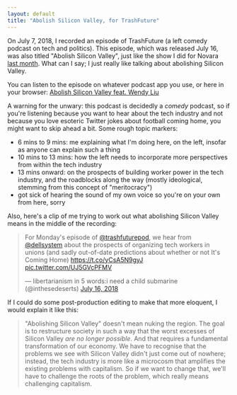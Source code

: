 ```yaml
---
layout: default
title: "Abolish Silicon Valley, for TrashFuture"
---
```


On July 7, 2018, I recorded an episode of TrashFuture (a left comedy podcast on tech and politics). This episode, which was released July 16, was also titled "Abolish Silicon Valley", just like the show I did for Novara [last month](/conversations/abolish-silicon-valley). What can I say; I just really like talking about abolishing Silicon Valley.

You can listen to the episode on whatever podcast app you use, or here in your browser: [Abolish Silicon Valley feat. Wendy Liu](https://trashfuturepodcast.podbean.com/e/abolish-silicon-valley-feat-wendy-liu/)

A warning for the unwary: this podcast is decidedly a _comedy_ podcast, so if you're listening because you want to hear about the tech industry and not because you love esoteric Twitter jokes about football coming home, you might want to skip ahead a bit. Some rough topic markers:

* 6 mins to 9 mins: me explaining what I'm doing here, on the left, insofar as anyone can explain such a thing
* 10 mins to 13 mins: how the left needs to incorporate more perspectives from within the tech industry
* 13 mins onward: on the prospects of building worker power in the tech industry, and the roadblocks along the way (mostly ideological, stemming from this concept of "meritocracy")
* got sick of hearing the sound of my own voice so you're on your own from here, sorry

Also, here's a clip of me trying to work out what abolishing Silicon Valley means in the middle of the recording:

<blockquote class="twitter-tweet" data-lang="en"><p lang="en" dir="ltr">For Monday&#39;s episode of <a href="https://twitter.com/trashfuturepod?ref_src=twsrc%5Etfw">@trashfuturepod</a>, we hear from <a href="https://twitter.com/dellsystem?ref_src=twsrc%5Etfw">@dellsystem</a> about the prospects of organizing tech workers in unions (and sadly out-of-date predictions about whether or not It&#39;s Coming Home) <a href="https://t.co/yCsA5N9gyJ">https://t.co/yCsA5N9gyJ</a> <a href="https://t.co/UJ5GVcPFMV">pic.twitter.com/UJ5GVcPFMV</a></p>&mdash; libertarianism in 5 words:i need a child submarine (@inthesedeserts) <a href="https://twitter.com/inthesedeserts/status/1018698161118904320?ref_src=twsrc%5Etfw">July 16, 2018</a></blockquote>
<script async src="https://platform.twitter.com/widgets.js" charset="utf-8"></script>

If I could do some post-production editing to make that more eloquent, I would explain it like this:

> "Abolishing Silicon Valley" doesn't mean nuking the region. The goal is to restructure society in such a way that the worst excesses of Silicon Valley _are no longer possible_. And that requires a fundamental transformation of our economy. We have to recognise that the problems we see with Silicon Valley didn't just come out of nowhere; instead, the tech industry is more like a microcosm that amplifies the existing problems with capitalism. So if we want to change that, we'll have to challenge the roots of the problem, which really means challenging capitalism.
